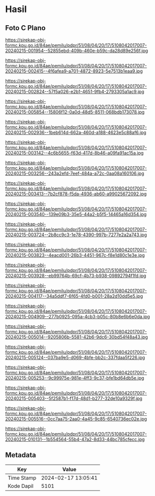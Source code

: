# Hasil

## Foto C Plano

https://sirekap-obj-formc.kpu.go.id/84ae/pemilu/pdpr/51/08/04/20/17/5108042017007-20240215-001954--52855ebd-409b-460e-b59c-da28d89e256f.jpg

https://sirekap-obj-formc.kpu.go.id/84ae/pemilu/pdpr/51/08/04/20/17/5108042017007-20240215-002415--4f6afea9-a701-4872-8923-5e7513b1eaa9.jpg

https://sirekap-obj-formc.kpu.go.id/84ae/pemilu/pdpr/51/08/04/20/17/5108042017007-20240215-002824--57f5a026-e2b1-4651-9fb4-2793305a1ac9.jpg

https://sirekap-obj-formc.kpu.go.id/84ae/pemilu/pdpr/51/08/04/20/17/5108042017007-20240215-005854--15806f12-0a0d-48d5-8511-068bdb173078.jpg

https://sirekap-obj-formc.kpu.go.id/84ae/pemilu/pdpr/51/08/04/20/17/5108042017007-20240215-002936--1beb614d-662a-460d-a188-4623e5c88af6.jpg

https://sirekap-obj-formc.kpu.go.id/84ae/pemilu/pdpr/51/08/04/20/17/5108042017007-20240215-003142--4c6b5655-f63d-417d-8b46-a09fa91ac15a.jpg

https://sirekap-obj-formc.kpu.go.id/84ae/pemilu/pdpr/51/08/04/20/17/5108042017007-20240215-003256--243a2efd-7eef-484a-a72c-0aa08a160106.jpg

https://sirekap-obj-formc.kpu.go.id/84ae/pemilu/pdpr/51/08/04/20/17/5108042017007-20240215-003413--7b2cf878-f5da-4936-ab60-a99025672092.jpg

https://sirekap-obj-formc.kpu.go.id/84ae/pemilu/pdpr/51/08/04/20/17/5108042017007-20240215-003540--139e09b3-35e5-44a2-b5f5-14465a16d354.jpg

https://sirekap-obj-formc.kpu.go.id/84ae/pemilu/pdpr/51/08/04/20/17/5108042017007-20240215-003724--2b8cc9c3-1e78-4390-997b-7277e2a2a743.jpg

https://sirekap-obj-formc.kpu.go.id/84ae/pemilu/pdpr/51/08/04/20/17/5108042017007-20240215-003823--4eacd001-26b3-4451-967c-f8e1d80c1e3e.jpg

https://sirekap-obj-formc.kpu.go.id/84ae/pemilu/pdpr/51/08/04/20/17/5108042017007-20240215-003928--eb99764b-69cf-4b73-b938-09892794f1fd.jpg

https://sirekap-obj-formc.kpu.go.id/84ae/pemilu/pdpr/51/08/04/20/17/5108042017007-20240215-004117--34a5ddf7-6f65-4fd0-b001-28a2d10dd5e5.jpg

https://sirekap-obj-formc.kpu.go.id/84ae/pemilu/pdpr/51/08/04/20/17/5108042017007-20240215-004909--277b0925-095a-4cb3-b05c-80b8e6b6e0da.jpg

https://sirekap-obj-formc.kpu.go.id/84ae/pemilu/pdpr/51/08/04/20/17/5108042017007-20240215-005014--9205806b-5581-42b6-9dc6-30bd54f48a43.jpg

https://sirekap-obj-formc.kpu.go.id/84ae/pemilu/pdpr/51/08/04/20/17/5108042017007-20240215-005124--037ba9e5-d069-4bfe-bb2c-337fdaa5f226.jpg

https://sirekap-obj-formc.kpu.go.id/84ae/pemilu/pdpr/51/08/04/20/17/5108042017007-20240215-005253--9c99975e-981e-4ff3-9c37-bfe1bd64db5e.jpg

https://sirekap-obj-formc.kpu.go.id/84ae/pemilu/pdpr/51/08/04/20/17/5108042017007-20240215-005403--5f2587b1-f17d-48d1-b277-32de10a9329f.jpg

https://sirekap-obj-formc.kpu.go.id/84ae/pemilu/pdpr/51/08/04/20/17/5108042017007-20240215-005516--0cc7aa75-2aa0-4a45-9c85-6540736ec02e.jpg

https://sirekap-obj-formc.kpu.go.id/84ae/pemilu/pdpr/51/08/04/20/17/5108042017007-20240215-010131--1b554564-55b4-47a2-8d33-44bc785cfecc.jpg


## Metadata

| Key        | Value               |
| ---------- | ------------------- |
| Time Stamp | 2024-02-17 13:05:41 |
| Kode Dapil | 5101                |



